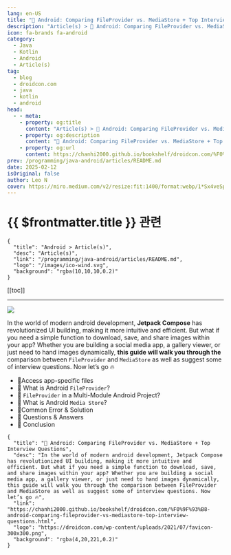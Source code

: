 ```yaml
---
lang: en-US
title: "📸 Android: Comparing FileProvider vs. MediaStore + Top Interview Questions"
description: "Article(s) > 📸 Android: Comparing FileProvider vs. MediaStore + Top Interview Questions"
icon: fa-brands fa-android
category:
  - Java
  - Kotlin
  - Android
  - Article(s)
tag:
  - blog
  - droidcon.com
  - java
  - kotlin
  - android
head:
  - - meta:
    - property: og:title
      content: "Article(s) > 📸 Android: Comparing FileProvider vs. MediaStore + Top Interview Questions"
    - property: og:description
      content: "📸 Android: Comparing FileProvider vs. MediaStore + Top Interview Questions"
    - property: og:url
      content: https://chanhi2000.github.io/bookshelf/droidcon.com/%F0%9F%93%B8-android-comparing-fileprovider-vs-mediastore-top-interview-questions.html
prev: /programming/java-android/articles/README.md
date: 2025-02-12
isOriginal: false
author: Leo N
cover: https://miro.medium.com/v2/resize:fit:1400/format:webp/1*Sx4veSpq_Z1oYBsP5Q7nwQ.jpeg
---
```


# {{ $frontmatter.title }} 관련

```component VPCard
{
  "title": "Android > Article(s)",
  "desc": "Article(s)",
  "link": "/programming/java-android/articles/README.md",
  "logo": "/images/ico-wind.svg",
  "background": "rgba(10,10,10,0.2)"
}
```

[[toc]]

---

<SiteInfo
  name="📸 Android: Comparing FileProvider vs. MediaStore + Top Interview Questions"
  desc="In the world of modern android development, Jetpack Compose has revolutionized UI building, making it more intuitive and efficient. But what if you need a simple function to download, save, and share images within your app? Whether you are building a social media app, a gallery viewer, or just need to hand images dynamically, this guide will walk you through the comparison between FileProvider and MediaStore as well as suggest some of interview questions. Now let’s go 🔥"
  url="https://droidcon.com/2025/02/12/%F0%9F%93%B8-android-comparing-fileprovider-vs-mediastore-top-interview-questions"
  logo="https://droidcon.com/wp-content/uploads/2021/07/favicon-300x300.png"
  preview="https://miro.medium.com/v2/resize:fit:1400/format:webp/1*Sx4veSpq_Z1oYBsP5Q7nwQ.jpeg"/>

![](https://miro.medium.com/v2/resize:fit:1400/format:webp/1*Sx4veSpq_Z1oYBsP5Q7nwQ.jpeg)

In the world of modern android development, **Jetpack Compose** has revolutionized UI building, making it more intuitive and efficient. But what if you need a simple function to download, save, and share images within your app? Whether you are building a social media app, a gallery viewer, or just need to hand images dynamically, **this guide will walk you through the** comparison between `FileProvider` and `MediaStore` as well as suggest some of interview questions. Now let’s go 🔥

- 📱Access app-specific files
- 📂 What is Android `FileProvider`?
- 🔄 `FileProvider` in a Multi-Module Android Project?
- 📸 What is Android `Media Store`?
- 🚨Common Error & Solution
- 📌 Questions & Answers
- 🎯 Conclusion

<!-- ###### 📱 Access app-specific files

In many cases, your app creates files that other apps don’t need to access, or shouldn’t access. The system provides the following locations for storing such *app-specific* files:

- **Internal storage directories:** These directories include both a dedicated location for storing persistent files, and another location for storing cache data. The system prevents other apps from accessing these locations, and on Android 10 (API level 29) and higher, these locations are encrypted. These characteristics make these locations a good place to store sensitive data that only your app itself can access.
- **External storage directories:** These directories include both a dedicated location for storing persistent files, and another location for storing cache data. Although it’s possible for another app to access these directories if that app has the proper permissions, the files stored in these directories are meant for use only by your app. If you specifically intend to create files that other apps should be able to access, your app should store these files in the [shared storage](https://developer.android.com/training/data-storage/shared) part of external storage instead.

> When the user uninstalls your app, the files saved in app-specific storage are removed. Because of this behavior, you shouldn’t use this storage to save anything that the user expects to persist independently of your app. For example, if your app allows users to capture photos, the user would expect that they can access those photos even after they uninstall your app. So you should instead use shared storage to save those types of files to the appropriate [media collection](https://developer.android.com/training/data-storage/shared/media).

###### Scoped Storage & Why It Matters in Android 10+ 🚀

In **Android 10 (API 29)** and above, Google introduced **Scoped Storage** to improve app security and user privacy. This change **restricts** how apps can access files on external storage. and **MediaStore** is the recommended way to interact with media files.

Before **Scoped Storage**, apps could freely read/write to `Environment.getExternalStorageDirectory()`, but this **posed security risks** since apps could access files from other apps.

> **Note:** If your app requests a storage-related permission at runtime, the user-facing dialog indicates that your app is requesting broad access to external storage, even when scoped storage is enabled.

[Privacy changes in Android 10 | Android Developers](https://developer.android.com/about/versions/10/privacy/changes?source=post_page-----b2d2cf570e8c--------------------------------#scoped-storage "Privacy changes in Android 10 | Android Developers")

###### ✅ What Scoped Storage Changes

**Limited File Access**

- Apps can no longer **freely access** all files in external storage (`/sdcard/`).
- Instead, apps can only access **their own app-specific directories** inside:
- 📂 `Android/data/com.example.app/`
- 📂 `Android/media/com.example.app/`

**FileProvider is Required for Sharing**

- Direct **file://** URIs are **blocked** (causes `FileUriExposedException`).
- Apps must **use** **FileProvider.getUriForFile()** to share files.

**Temporary Permissions for File Access**

- If an app wants to share a file (e.g., an image) with another app (WhatsApp, Gmail, etc.), it must use:

intent.addFlags(Intent.FLAG_GRANT_READ_URI_PERMISSION)

intent.addFlags(Intent.FLAG_GRANT_READ_URI_PERMISSION)

intent.addFlags(Intent.FLAG_GRANT_READ_URI_PERMISSION)

- This grants temporary permission for the receiving app to read the file.

**Media Store APIs for Public Files**

- Apps should use **MediaStore** **APIs** to read/write **public** files (e.g., Photos, Downloads).

| Feature | Android 10+ (Scoped Storage) | Android 9- (FileProvider) |
| --- | --- | --- |
| Where is image saved? | Pictures/ using MediaStore | Pictures/MyApp/ manually |
| Requires WRITE_EXTERNAL_STORAGE? | ❌ No | ✅ Yes (Android 9-) |
| How to share? | Direct Uri from MediaStore | FileProvider URI |
| Compatible with all apps? | ✅ Yes (Gallery, WhatsApp, etc.) | ✅ Yes (With FileProvider) |

[view raw](https://gist.github.com/nphausg/13bd2aff03585c4c9d8dfb7f9bf65fb0/raw/18a24c9a90263913f8ae02ff6c83e918996e83bf/scopedStorageVsLegacyStorage.md) [scopedStorageVsLegacyStorage.md](https://gist.github.com/nphausg/13bd2aff03585c4c9d8dfb7f9bf65fb0#file-scopedstoragevslegacystorage-md) hosted with ❤ by [GitHub](https://github.com)

###### 📂 What is Android `FileProvider`?

`FileProvider` is a special subclass of `ContentProvider` in Android that allows you to securely share files between different applications without exposing the internal storage file paths. It provides a way to generate `content://` URIs instead of `file://` URIs, which prevents issues with the **Scoped Storage** and **File URI Exposure Exception** on modern Android versions.

- ✅ Securely share files between apps.
- ✅ Prevent `FileUriExposedException` on Android 7.0+.
- ✅ Works with **camera intents, sharing files via email, social media, …**
- ✅ Supports multiple modules in a project.

###### 📌 Basic Implementation of `FileProvider`

1️⃣ Specify the `FileProvider` in `AndroidManifest.xml`

Defining a [FileProvider](https://developer.android.com/reference/androidx/core/content/FileProvider) for your app requires an entry in your manifest. This entry specifies the authority to use in generating content URIs, as well as the name of an XML file that specifies the directories your app can share.

<provider

android:name="androidx.core.content.FileProvider"

android:authorities="${applicationId}.provider"

android:exported="false"

android:grantUriPermissions="true">

<meta-data

android:name="android.support.FILE_PROVIDER_PATHS"

android:resource="@xml/filepaths" />

</provider>

<provider android:name="androidx.core.content.FileProvider" android:authorities="${applicationId}.provider" android:exported="false" android:grantUriPermissions="true"> <meta-data android:name="android.support.FILE_PROVIDER_PATHS" android:resource="@xml/filepaths" /> </provider>

<provider
    android:name="androidx.core.content.FileProvider"
    android:authorities="${applicationId}.provider"
    android:exported="false"
    android:grantUriPermissions="true">
    <meta-data
        android:name="android.support.FILE_PROVIDER_PATHS"
        android:resource="@xml/filepaths" />
</provider>

2️⃣ Specify sharable directories `filepaths.xml` in `res/xml/`

Once you have added the `FileProvider` to your app manifest, you need to specify the directories that contain the files you want to share. To specify the directories, start by creating the file `filepaths.xml` in the `res/xml/` subdirectory of your project. In this file, specify the directories by adding an XML element for each directory. The following snippet shows you an example of the contents of `res/xml/filepaths.xml`. The snippet also demonstrates how to share a subdirectory of the `files/` directory in your internal storage area:

<?xml version="1.0" encoding="utf-8"?>

<!-- TODO: add ARTICLE CARD -->
```component VPCard
{
  "title": "📸 Android: Comparing FileProvider vs. MediaStore + Top Interview Questions",
  "desc": "In the world of modern android development, Jetpack Compose has revolutionized UI building, making it more intuitive and efficient. But what if you need a simple function to download, save, and share images within your app? Whether you are building a social media app, a gallery viewer, or just need to hand images dynamically, this guide will walk you through the comparison between FileProvider and MediaStore as well as suggest some of interview questions. Now let’s go 🔥",
  "link": "https://chanhi2000.github.io/bookshelf/droidcon.com/%F0%9F%93%B8-android-comparing-fileprovider-vs-mediastore-top-interview-questions.html",
  "logo": "https://droidcon.com/wp-content/uploads/2021/07/favicon-300x300.png",
  "background": "rgba(4,20,221,0.2)"
}
```

